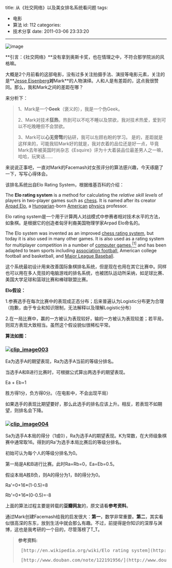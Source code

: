 title: 从《社交网络》以及美女排名系统看问题
tags:
  - 电影
  - 算法
id: 112
categories:
  - 技术分享
date: 2011-03-06 23:33:20
---

![image](/images/ranksystem-in-social-network.png)

**引言：《社交网络》**没有拿到奥斯卡奖，也在情理之中，不符合那学院派的风格嘛。

大概是2个月前看的这部电影，没有过多关注拍摄手法、演技等电影元素，关注的是**[Jesse Eisenberg](http://people.mtime.com/914798/)**对**Mark**的人物演绎。人和人是有差距的，这点我很赞同。那么，我和Mark之间的差距在哪？

<!--more-->来分析下：
> 1、Mark是一个**Geek**（褒义的），我是一个伪Geek。>
>
> 2、Mark对技术**狂热**，热到可以不吃不睡以及禁欲，我对技术热爱，爱到可以不吃晚睡但不会禁欲。>
>
> 3、Mark可以**心无旁骛**的钻研，我可以左顾右盼的学习。
是的，差距就是这样来的，可能我较Mark好的就是，我对衣着的品位还是好一点，毕竟Mark去年被英国时尚杂志《Esquire》评为十大着装品位最差男人之一嘛，哈哈，玩笑话……

来说说正事吧，一直对Mark的Facemash对女孩评分的算法感兴趣，今天琢磨了一下，写写心得体会。

该排名系统出自Elo Rating System，根据维基百科的介绍：

The **Elo rating system** is a method for calculating the _relative skill levels_ of players in two-player games such as [chess](http://en.wikipedia.org/wiki/Chess). It is named after its creator [Arpad Elo](http://en.wikipedia.org/wiki/Arpad_Elo), a [Hungarian](http://en.wikipedia.org/wiki/Hungary)-born [American](http://en.wikipedia.org/wiki/United_States) [physics](http://en.wikipedia.org/wiki/Physics) professor.

Elo rating system是一个用于计算两人对战模式中参赛者相对技术水平的方法，如象棋。是根据它的创造者匈牙利裔美国物理学家Arpad Elo命名的。

The Elo system was invented as an improved [chess rating system](http://en.wikipedia.org/wiki/Chess_rating_system), but today it is also used in many other games. It is also used as a rating system for multiplayer competition in a number of [computer games](http://en.wikipedia.org/wiki/Computer_game),[<sup>[1]</sup>](http://en.wikipedia.org/wiki/Elo_rating_system#cite_note-0) and has been adapted to team sports including [association football](http://en.wikipedia.org/wiki/Association_football), American college football and basketball, and [Major League Baseball](http://en.wikipedia.org/wiki/Major_League_Baseball).

这个系统最初设计用来改善国际象棋排名系统，但是现在也用在其它比赛中。同样也可以用在多人竞技的电脑游戏的排名系统，也被团队运动所采纳，如足球比赛、美国大学足球和篮球比赛和棒球联盟比赛。

**Elo假设：**

1.参赛选手在每次比赛中的表现成正态分布；后来普遍认为Logistic分布更为合理（抱歉，由于专业和知识限制，无法解释以及理解Logistic分布）

2.在一局比赛中，赢的一方被认为表现较好，输的一方被认为表现较差；若平局，则双方表现大致相当。虽然这个假设貌似很稀松平常。

**算法如图：**

### [![clip_image003](http://www.hongweiyi.com/wp-content/uploads/2011/03/clip_image003_thumb.png "clip_image003")](http://www.hongweiyi.com/wp-content/uploads/2011/03/clip_image003.png)

Ea为选手A的期望表现，Ra为选手A当前的等级分排名。

当选手A和B进行比赛时，可根据公式算出两选手的期望表现。

Ea + Eb=1

胜方得1分，负方得0分。（在电影中，不会出现平局）

如果选手的表现比期望要好，那么此选手的排名应该上升。相反，若表现不如期望，则排名会下降。

### [![clip_image004](http://www.hongweiyi.com/wp-content/uploads/2011/03/clip_image004_thumb.jpg "clip_image004")](http://www.hongweiyi.com/wp-content/uploads/2011/03/clip_image004.jpg)

Sa为选手A本局的得分（1或0），Ra为选手A的期望表现。K为常数，在大师级象棋赛中通常取16。得到的Ra’为选手本局比赛后的等级分排名。

初始可认为每个人的等级分排名为0。

第一局是A和B进行比赛。此时Ra=Rb=0，Ea=Eb=0.5。

假设本局A胜B负，则A的得分为1，B的得分为0。

Ra'=0+16*(1-0.5)=8

Rb'=0+16*(0-0.5)=-8

上面的算法过程主要是转载的**豆瓣网友**的，原文请看**参考资料**。

通过Mark创建Facemash给我的启发很大：**第一**，数学非常重要。**第二**，其实看似很高深的东东，放到生活中就会那么有趣。不过，前提得是你知识的深厚与渊博，这也是我考研的一个目的，尽管落榜了T_T。
> **参考资料:**>
> <pre> [http://en.wikipedia.org/wiki/Elo_rating_system](http://en.wikipedia.org/wiki/Elo_rating_system)</pre>>
> <pre> [http://www.douban.com/note/122191956/](http://www.douban.com/note/122191956/)</pre>
